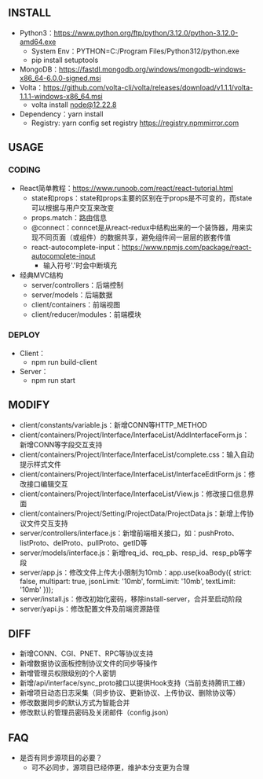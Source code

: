 ## INSTALL
- Python3：https://www.python.org/ftp/python/3.12.0/python-3.12.0-amd64.exe
  - System Env：PYTHON=C:/Program Files/Python312/python.exe
  - pip install setuptools
- MongoDB：https://fastdl.mongodb.org/windows/mongodb-windows-x86_64-6.0.0-signed.msi
- Volta：https://github.com/volta-cli/volta/releases/download/v1.1.1/volta-1.1.1-windows-x86_64.msi
  - volta install node@12.22.8
- Dependency：yarn install
  - Registry: yarn config set registry https://registry.npmmirror.com

## USAGE
### CODING
- React简单教程：https://www.runoob.com/react/react-tutorial.html
  - state和props：state和props主要的区别在于props是不可变的，而state可以根据与用户交互来改变
  - props.match：路由信息
  - @connect：conncet是从react-redux中结构出来的一个装饰器，用来实现不同页面（或组件）的数据共享，避免组件间一层层的嵌套传值
  - react-autocomplete-input：https://www.npmjs.com/package/react-autocomplete-input
    - 输入符号'.'时会中断填充
- 经典MVC结构
  - server/controllers：后端控制
  - server/models：后端数据
  - client/containers：前端视图
  - client/reducer/modules：前端模块

### DEPLOY
- Client：
  - npm run build-client
- Server：
  - npm run start

## MODIFY
- client/constants/variable.js：新增CONN等HTTP_METHOD
- client/containers/Project/Interface/InterfaceList/AddInterfaceForm.js：新增CONN等字段交互支持
- client/containers/Project/Interface/InterfaceList/complete.css：输入自动提示样式文件
- client/containers/Project/Interface/InterfaceList/InterfaceEditForm.js：修改接口编辑交互
- client/containers/Project/Interface/InterfaceList/View.js：修改接口信息界面
- client/containers/Project/Setting/ProjectData/ProjectData.js：新增上传协议文件交互支持
- server/controllers/interface.js：新增前端相关接口，如：pushProto、listProto、delProto、pullProto、getID等
- server/models/interface.js：新增req_id、req_pb、resp_id、resp_pb等字段
- server/app.js：修改文件上传大小限制为10mb：app.use(koaBody({ strict: false, multipart: true, jsonLimit: '10mb', formLimit: '10mb', textLimit: '10mb' }));
- server/install.js：修改初始化密码，移除install-server，合并至启动阶段
- server/yapi.js：修改配置文件及前端资源路径

## DIFF
- 新增CONN、CGI、PNET、RPC等协议支持
- 新增数据协议面板控制协议文件的同步等操作
- 新增管理员权限级别的个人密钥
- 新增/api/interface/sync_proto接口以提供Hook支持（当前支持腾讯工蜂）
- 新增项目动态日志采集（同步协议、更新协议、上传协议、删除协议等）
- 修改数据同步的默认方式为智能合并
- 修改默认的管理员密码及关闭邮件（config.json）

## FAQ
- 是否有同步源项目的必要？
  - 可不必同步，源项目已经停更，维护本分支更为合理